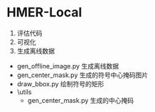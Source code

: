 <!--
 * @Author: sigmoid
 * @Description: 
 * @Email: 595495856@qq.com
 * @Date: 2020-12-31 18:45:50
 * @LastEditTime: 2021-02-19 02:02:48
-->
# HMER-Local
1. 评估代码
2. 可视化
3. 生成离线数据

- gen_offline_image.py 生成离线数据
- gen_center_mask.py 生成的符号中心掩码图片
- draw_bbox.py 绘制符号的矩形
- \utils
    - gen_center_mask.py 生成的中心掩码

